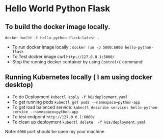 # Hello World Python Flask

## To build the  docker image locally.

`docker build -t hello-python-flask:latest .` 

* To run docker image locally :  `docker run -p 5000:6000 hello-python-flask`
* To Test docker image curl `http://127.0.0.1:5000/`
* Stop the running docker container by using `Control+C` command

## Running Kubernetes locally ( I am using docker desktop)

 * To do Deployment `kubectl apply -f k8/deployment.yaml`
 * To get running pods `kubectl get pods --namespace=python-app`
 * To get load balanced service: `kubectl describe services hello-python-service --namespace=python-app`
 * To test endpoint `http://127.0.0.1:6000/` 
 * To clean up deployment `kubectl delete  -f k8s/deployment.yaml`

Note: `6000` port should be open my your machine.
